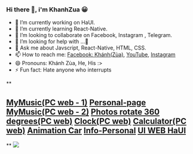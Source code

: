 ### Hi there 👋, i'm KhanhZua 😀


- 🔭 I’m currently working on HaUI.
- 🌱 I’m currently learning React-Native.
- 👯 I’m looking to collaborate on Facebook, Instagram , Telegram.
- 🤔 I’m looking for help with ...🤔
- 💬 Ask me about Javscript, React-Native, HTML, CSS. 
- 📫 How to reach me: [Facebook: Khánh(Zùa)](https://www.facebook.com/khanh0124), [YouTube](https://www.youtube.com/channel/UCU2ESMD1XlHzwBAvXF1BtYw), 
[Instagram](https://www.instagram.com/khanh.0124/)
- 😄 Pronouns: Khánh Zùa, He, His :> 
- ⚡ Fun fact: Hate anyone who interrupts


**

## [MyMusic(PC web - 1)](https://khanh-0124.github.io/music_layer_JS/) [Personal-page](https://khanh-0124.github.io/personal-page/) [MyMusic(PC web - 2)](https://khanh-0124.github.io/Music3_JS/) [Photos rotate 360 ​​degrees(PC web)](https://khanh-0124.github.io/Img360/) [Clock(PC web)](https://khanh-0124.github.io/Clock_JS/) [Calculator(PC web)](https://khanh-0124.github.io/CALCULATOR_JS/) [Animation Car](https://khanh-0124.github.io/CAR/) [Info-Personal](https://khanh-0124.github.io/QR_Personal/) [UI WEB HaUI](https://khanh-0124.github.io/DCN/)

**
<img src="https://github-readme-stats.vercel.app/api?username=iampawan&&show_icons=true&title_color=ffffff&icon_color=bb2acf&text_color=daf7dc&bg_color=151515">

